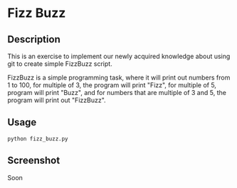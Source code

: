 # Fizz Buzz

## Description
This is an exercise to implement our newly acquired knowledge about using git to create simple FizzBuzz script.

FizzBuzz is a simple programming task, where it will print out numbers from 1 to 100, for multiple of 3, the program will print "Fizz", for multiple of 5, program will print "Buzz", and for numbers that are multiple of 3 and 5, the program will print out "FizzBuzz".

## Usage
```
python fizz_buzz.py
```

## Screenshot

Soon